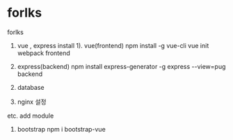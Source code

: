 # forlks
forlks

1. vue , express install
 1). vue(frontend)
npm install -g vue-cli
vue init webpack frontend

 2) express(backend)
npm install express-generator -g
express --view=pug backend

2. database


3. nginx 설정


etc. add module
1) bootstrap
npm i bootstrap-vue
